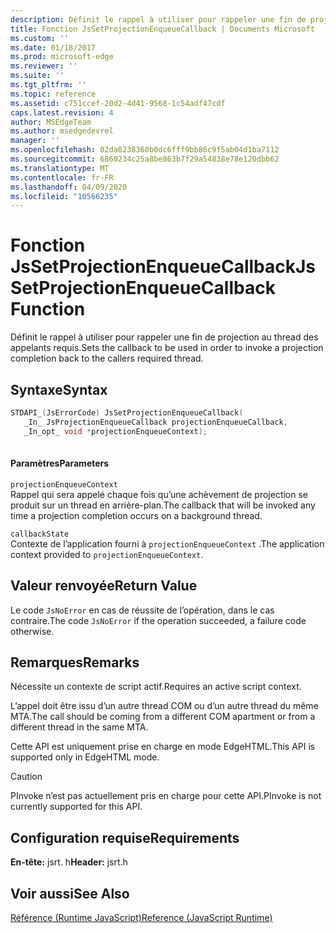 ```yaml
---
description: Définit le rappel à utiliser pour rappeler une fin de projection au thread des appelants requis.
title: Fonction JsSetProjectionEnqueueCallback | Documents Microsoft
ms.custom: ''
ms.date: 01/18/2017
ms.prod: microsoft-edge
ms.reviewer: ''
ms.suite: ''
ms.tgt_pltfrm: ''
ms.topic: reference
ms.assetid: c751ccef-20d2-4d41-9568-1c54adf47cdf
caps.latest.revision: 4
author: MSEdgeTeam
ms.author: msedgedevrel
manager: ''
ms.openlocfilehash: 02da0238360b0dc6fff9bb86c9f5ab04d1ba7112
ms.sourcegitcommit: 6860234c25a8be863b7f29a54838e78e120dbb62
ms.translationtype: MT
ms.contentlocale: fr-FR
ms.lasthandoff: 04/09/2020
ms.locfileid: "10566235"
---
```

# <span data-ttu-id="b30bb-103">Fonction JsSetProjectionEnqueueCallback</span><span class="sxs-lookup"><span data-stu-id="b30bb-103">JsSetProjectionEnqueueCallback Function</span></span>
<span data-ttu-id="b30bb-104">Définit le rappel à utiliser pour rappeler une fin de projection au thread des appelants requis.</span><span class="sxs-lookup"><span data-stu-id="b30bb-104">Sets the callback to be used in order to invoke a projection completion back to the callers required thread.</span></span>  
  
## <span data-ttu-id="b30bb-105">Syntaxe</span><span class="sxs-lookup"><span data-stu-id="b30bb-105">Syntax</span></span>  
  
```cpp  
STDAPI_(JsErrorCode) JsSetProjectionEnqueueCallback(  
   _In_ JsProjectionEnqueueCallback projectionEnqueueCallback,  
   _In_opt_ void *projectionEnqueueContext);  
  
```  
  
#### <span data-ttu-id="b30bb-106">Paramètres</span><span class="sxs-lookup"><span data-stu-id="b30bb-106">Parameters</span></span>  
 `projectionEnqueueContext`  
 <span data-ttu-id="b30bb-107">Rappel qui sera appelé chaque fois qu’une achèvement de projection se produit sur un thread en arrière-plan.</span><span class="sxs-lookup"><span data-stu-id="b30bb-107">The callback that will be invoked any time a projection completion occurs on a background thread.</span></span>  
  
 `callbackState`  
 <span data-ttu-id="b30bb-108">Contexte de l’application fourni à `projectionEnqueueContext` .</span><span class="sxs-lookup"><span data-stu-id="b30bb-108">The application context provided to `projectionEnqueueContext`.</span></span>  
  
## <span data-ttu-id="b30bb-109">Valeur renvoyée</span><span class="sxs-lookup"><span data-stu-id="b30bb-109">Return Value</span></span>  
 <span data-ttu-id="b30bb-110">Le code `JsNoError` en cas de réussite de l’opération, dans le cas contraire.</span><span class="sxs-lookup"><span data-stu-id="b30bb-110">The code `JsNoError` if the operation succeeded, a failure code otherwise.</span></span>  
  
## <span data-ttu-id="b30bb-111">Remarques</span><span class="sxs-lookup"><span data-stu-id="b30bb-111">Remarks</span></span>  
 <span data-ttu-id="b30bb-112">Nécessite un contexte de script actif.</span><span class="sxs-lookup"><span data-stu-id="b30bb-112">Requires an active script context.</span></span>  
  
 <span data-ttu-id="b30bb-113">L’appel doit être issu d’un autre thread COM ou d’un autre thread du même MTA.</span><span class="sxs-lookup"><span data-stu-id="b30bb-113">The call should be coming from a different COM apartment or from a different thread in the same MTA.</span></span>  
  
 <span data-ttu-id="b30bb-114">Cette API est uniquement prise en charge en mode EdgeHTML.</span><span class="sxs-lookup"><span data-stu-id="b30bb-114">This API is supported only in EdgeHTML mode.</span></span>  
  
> [!CAUTION]
>  <span data-ttu-id="b30bb-115">PInvoke n’est pas actuellement pris en charge pour cette API.</span><span class="sxs-lookup"><span data-stu-id="b30bb-115">PInvoke is not currently supported for this API.</span></span>  
  
## <span data-ttu-id="b30bb-116">Configuration requise</span><span class="sxs-lookup"><span data-stu-id="b30bb-116">Requirements</span></span>  
 <span data-ttu-id="b30bb-117">**En-tête:** jsrt. h</span><span class="sxs-lookup"><span data-stu-id="b30bb-117">**Header:** jsrt.h</span></span>  
  
## <span data-ttu-id="b30bb-118">Voir aussi</span><span class="sxs-lookup"><span data-stu-id="b30bb-118">See Also</span></span>  
 [<span data-ttu-id="b30bb-119">Référence (Runtime JavaScript)</span><span class="sxs-lookup"><span data-stu-id="b30bb-119">Reference (JavaScript Runtime)</span></span>](../chakra-hosting/reference-javascript-runtime.md)